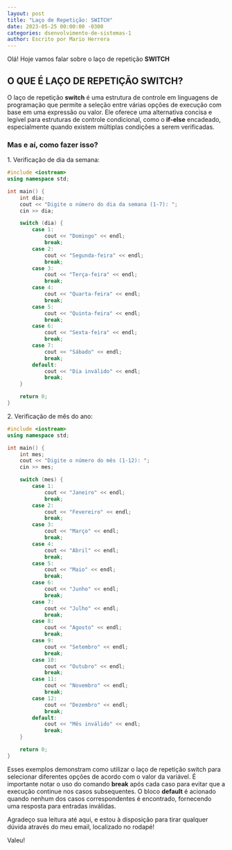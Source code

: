 ```yaml
---
layout: post
title: "Laço de Repetição: SWITCH"
date: 2023-05-25 00:00:00 -0300
categories: dsenvolvimento-de-sistemas-1
author: Escrito por Mario Herrera
---
```


Olá! Hoje vamos falar sobre o laço de repetição **SWITCH**

## O QUE É LAÇO DE REPETIÇÃO SWITCH?


O laço de repetição **switch** é uma estrutura de controle em linguagens de programação que permite a seleção entre várias opções de execução com base em uma expressão ou valor. Ele oferece uma alternativa concisa e legível para estruturas de controle condicional, como o **if-else** encadeado, especialmente quando existem múltiplas condições a serem verificadas.

### Mas e aí, como fazer isso?

1\. Verificação de dia da semana:

```c++
#include <iostream>
using namespace std;

int main() {
    int dia;
    cout << "Digite o número do dia da semana (1-7): ";
    cin >> dia;

    switch (dia) {
        case 1:
            cout << "Domingo" << endl;
            break;
        case 2:
            cout << "Segunda-feira" << endl;
            break;
        case 3:
            cout << "Terça-feira" << endl;
            break;
        case 4:
            cout << "Quarta-feira" << endl;
            break;
        case 5:
            cout << "Quinta-feira" << endl;
            break;
        case 6:
            cout << "Sexta-feira" << endl;
            break;
        case 7:
            cout << "Sábado" << endl;
            break;
        default:
            cout << "Dia inválido" << endl;
            break;
    }

    return 0;
}
```

2\. Verificação de mês do ano:

```c++
#include <iostream>
using namespace std;

int main() {
    int mes;
    cout << "Digite o número do mês (1-12): ";
    cin >> mes;

    switch (mes) {
        case 1:
            cout << "Janeiro" << endl;
            break;
        case 2:
            cout << "Fevereiro" << endl;
            break;
        case 3:
            cout << "Março" << endl;
            break;
        case 4:
            cout << "Abril" << endl;
            break;
        case 5:
            cout << "Maio" << endl;
            break;
        case 6:
            cout << "Junho" << endl;
            break;
        case 7:
            cout << "Julho" << endl;
            break;
        case 8:
            cout << "Agosto" << endl;
            break;
        case 9:
            cout << "Setembro" << endl;
            break;
        case 10:
            cout << "Outubro" << endl;
            break;
        case 11:
            cout << "Novembro" << endl;
            break;
        case 12:
            cout << "Dezembro" << endl;
            break;
        default:
            cout << "Mês inválido" << endl;
            break;
    }

    return 0;
}
```

Esses exemplos demonstram como utilizar o laço de repetição switch para selecionar diferentes opções de acordo com o valor da variável. É importante notar o uso do comando **break** após cada caso para evitar que a execução continue nos casos subsequentes. O bloco **default** é acionado quando nenhum dos casos correspondentes é encontrado, fornecendo uma resposta para entradas inválidas.


Agradeço sua leitura até aqui, e estou à disposição para tirar qualquer dúvida através do meu email, localizado no rodapé!

Valeu!